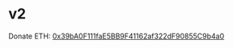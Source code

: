 # v2
Donate ETH: [0x39bA0F111faE5BB9F41162af322dF90855C9b4a0](https://etherscan.io/address/0x39bA0F111faE5BB9F41162af322dF90855C9b4a0)
